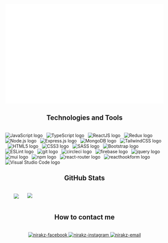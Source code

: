 
<a href="#" target="_blank">
  <img src="svg/nirakz.svg" width="1200" alt="nirakz-official" />
</a>

<h2 align="center"> Technologies and Tools </h2>
<br>
<!-- https://simpleicons.org/ -->
<span><img src="https://img.shields.io/badge/JavaScript-282C34?logo=javascript&logoColor=F7DF1E" alt="JavaScript logo" title="JavaScript" height="25" /></span>
&nbsp;
<span><img src="https://img.shields.io/badge/TypeScript-282C34?logo=typescript&logoColor=3178C6" alt="TypeScript logo" title="TypeScript" height="25" /></span>
&nbsp;
<span><img src="https://img.shields.io/badge/ReactJS-282C34?logo=react&logoColor=61DAFB" alt="ReactJS logo" title="ReactJS" height="25" /></span>
&nbsp;
<span><img src="https://img.shields.io/badge/Redux-282C34?logo=redux&logoColor=764ABC" alt="Redux logo" title="Redux" height="25" /></span>
&nbsp;
<span><img src="https://img.shields.io/badge/node.js-282C34?logo=node.js&logoColor=00F200" alt="Node.js logo" title="Node.js" height="25" /></span>
&nbsp;
<span><img src="https://img.shields.io/badge/Express-282C34?logo=express&logoColor=FFFFFF" alt="Express.js logo" title="Express.js" height="25" /></span>
&nbsp;
<span><img src="https://img.shields.io/badge/MongoDB-282C34?logo=mongodb&logoColor=47A248" alt="MongoDB logo" title="MongoDB" height="25" /></span>
&nbsp;
<span><img src="https://img.shields.io/badge/Tailwind%20CSS-282C34?logo=tailwind-css&logoColor=38B2AC" alt="TailwindCSS logo" title="TailwindCSS" height="25" /></span>
&nbsp;
<span><img src="https://img.shields.io/badge/HTML5-282C34?logo=html5&logoColor=E34F26" alt="HTML5 logo" title="HTML5" height="25" /></span>
&nbsp;
<span><img src="https://img.shields.io/badge/CSS3-282C34?logo=css3&logoColor=1572B6" alt="CSS3 logo" title="CSS3" height="25" /></span>
&nbsp;
<span><img src="https://img.shields.io/badge/Sass-282C34?logo=sass&logoColor=CC6699" alt="SASS logo" title="SASS" height="25" /></span>
&nbsp;
<span><img src="https://img.shields.io/badge/Bootstrap-282C34?logo=bootstrap&logoColor=7952B3" alt="Bootstrap logo" title="Bootstrap" height="25" /></span>
&nbsp;
<span><img src="https://img.shields.io/badge/ESLint-282C34?logo=eslint&logoColor=4B32C3" alt="ESLint logo" title="ESLint" height="25" /></span>
&nbsp;
<span><img src="https://img.shields.io/badge/git-282C34?logo=git&logoColor=F05032" alt="git logo" title="git" height="25" /></span>
&nbsp;
<span><img src="https://img.shields.io/badge/CircleCI-282C34?logo=circleci&logoColor=white" alt="circleci logo" title="circleci" height="25" /></span>
&nbsp;
<span><img src="https://img.shields.io/badge/Firebase-282C34?logo=firebase&logoColor=F7DF1E" alt="firebase logo" title="firebase" height="25" /></span>
&nbsp;
<span><img src="https://img.shields.io/badge/jQuery-282C34?logo=jquery&logoColor=white" alt="jquery logo" title="jquery" height="25" /></span>
&nbsp;
<span><img src="https://img.shields.io/badge/MUI-282C34?logo=mui&logoColor=3178C6" alt="mui logo" title="mui" height="25" /></span>
&nbsp;
<span><img src="https://img.shields.io/badge/NPM-282C34?logo=npm" alt="npm logo" title="npm" height="25" /></span>
&nbsp;
<span><img src="https://img.shields.io/badge/React_Router-282C34?logo=react-router&logoColor=F05032" alt="react-router logo" title="react-router" height="25" /></span>
&nbsp;
<span><img src="https://img.shields.io/badge/React%20Hook%20Form-282C34?logo=reacthookform&logoColor=CC6699" alt="reacthookform logo" title="reacthookform" height="25" /></span>
&nbsp;
<span><img src="https://img.shields.io/badge/VS%20Code-282C34?logo=visual-studio-code&logoColor=007ACC" alt="Visual Studio Code logo" title="Visual Studio Code" height="25" /></span>
&nbsp;

<br>

<h2 align="center"> GitHub Stats </h2>
<!-- https://github.com/anuraghazra/github-readme-stats -->
<br>
<div align=center>
  <a href="#" title="Nirakz">
    <img width="315" align="center" src="https://github-readme-stats.vercel.app/api/top-langs/?username=nirakz&hide=c%23,powershell,Mathematica,Ruby,Objective-C,Objective-C%2b%2b,Cuda&title_color=61dafb&text_color=ffffff&icon_color=61dafb&bg_color=20232a&langs_count=8&layout=compact&border_color=61dafb&hide_border=true" />
  </a>
  <a href="#" title="Nirakz">
    <img align="right" width="434" src="https://github-readme-stats.vercel.app/api?username=nirakz&show_icons=true&theme=react&border_color=61dafb&hide_border=true" />
  </a>
</div>

<br>

<h2 align="center"> How to contact me </h2>
<br>
<!-- https://icons8.com -->
<div align="center">
 
  <a href="https://facebook.com/nirakz" target="blank">
    <img src="https://img.icons8.com/bubbles/100/000000/facebook-new.png" alt="nirakz-facebook" />
  </a>
  <a href="https://instagram.com/cin2hfrigide" target="blank">
    <img src="https://img.icons8.com/bubbles/100/000000/instagram.png" alt="nirakz-instagram" />
  </a>
  <a href="mailto:ntchinh271099@gmail.com" target="top">
    <img src="https://img.icons8.com/bubbles/100/000000/apple-mail.png" alt="nirakz-email" />
  </a>
</div>
